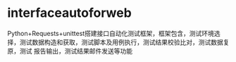 # interfaceautoforweb
Python+Requests+unittest搭建接口自动化测试框架，框架包含，测试环境选择，测试数据构造和获取，测试脚本及用例执行，测试结果校验比对，测试数据复原，测试 报告输出，测试结果邮件发送等功能
